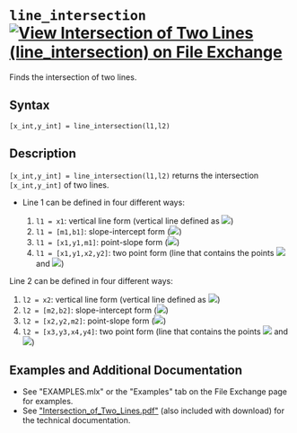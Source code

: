 # `line_intersection` [![View Intersection of Two Lines (line_intersection) on File Exchange](https://www.mathworks.com/matlabcentral/images/matlab-file-exchange.svg)](https://www.mathworks.com/matlabcentral/fileexchange/85428-intersection-of-two-lines-line_intersection)

Finds the intersection of two lines.


## Syntax

`[x_int,y_int] = line_intersection(l1,l2)`


## Description

`[x_int,y_int] = line_intersection(l1,l2)` returns the intersection `[x_int,y_int]` of two lines.

- Line 1 can be defined in four different ways:

   1. `l1 = x1`: vertical line form (vertical line defined as <img src="https://latex.codecogs.com/svg.latex?\inline&space;x=x_{1}"/>)
   2. `l1 = [m1,b1]`: slope-intercept form (<img src="https://latex.codecogs.com/svg.latex?\inline&space;y=m_{1}x+b_{1}"/>) 
   3. `l1 = [x1,y1,m1]`: point-slope form (<img src="https://latex.codecogs.com/svg.latex?\inline&space;y-y_{1}=m_{1}\left(x-x_{1}\right)"/>)
   4. `l1 = [x1,y1,x2,y2]`: two point form (line that contains the points <img src="https://latex.codecogs.com/svg.latex?\inline&space;(x_{1},y_{1})"/> and <img src="https://latex.codecogs.com/svg.latex?\inline&space;(x_{2},y_{2})"/>)

Line 2 can be defined in four different ways:

   1. `l2 = x2`: vertical line form (vertical line defined as <img src="https://latex.codecogs.com/svg.latex?\inline&space;x=x_{2}"/>)
   2. `l2 = [m2,b2]`: slope-intercept form (<img src="https://latex.codecogs.com/svg.latex?\inline&space;y=m_{2}x+b_{2}"/>) 
   3. `l2 = [x2,y2,m2]`: point-slope form (<img src="https://latex.codecogs.com/svg.latex?\inline&space;y-y_{2}=m_{2}\left(x-x_{2}\right)"/>)
   4. `l2 = [x3,y3,x4,y4]`: two point form (line that contains the points <img src="https://latex.codecogs.com/svg.latex?\inline&space;(x_{3},y_{3})"/> and <img src="https://latex.codecogs.com/svg.latex?\inline&space;(x_{4},y_{4})"/>)
 
## Examples and Additional Documentation

   - See "EXAMPLES.mlx" or the "Examples" tab on the File Exchange page for examples. 
   - See ["Intersection_of_Two_Lines.pdf"](https://tamaskis.github.io/files/Intersection_of_Two_Lines.pdf) (also included with download) for the technical documentation.
